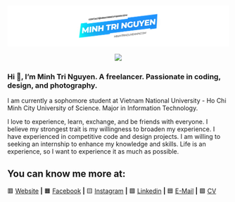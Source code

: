 [![bg][Banner]][Website]

<p  align="center"> <img  src="https://komarev.com/ghpvc/?username=minhtringuyennn&style=flat  alt="minhtringuyennn" /> </p>
  
### Hi 👋, I’m Minh Tri Nguyen. A freelancer. Passionate in coding, design, and photography.

I am currently a sophomore student at Vietnam National University - Ho Chi Minh City University of Science. Major in Information Technology.

I love to experience, learn, exchange, and be friends with everyone. I believe my strongest trait is my willingness to broaden my experience. I have experienced in competitive code and design projects. I am willing to seeking an internship to enhance my knowledge and skills. Life is an experience, so I want to experience it as much as possible.

## You can know me more at:
🟥 [Website][Website] **|**
🟧 [Facebook][Facebook] **|**
🟨 [Instagram][Instagram] **|**
🟩 [Linkedin][Linkedin] **|**
🟦 [E-Mail][E-Mail] **|**
🟪 [CV][CV]

[Banner]: https://raw.githubusercontent.com/minhtringuyennn/minhtringuyennn/master/mtn-banner.png
[CV]: https://raw.githubusercontent.com/minhtringuyennn/minhtringuyennn/master/minhtringuyennn-cv.pdf

[Website]: https://minhtringuyennn.com
[Facebook]: https://Facebook.com/minhtringuyennn
[Instagram]: https://Instagram.com/minhtringuyennn
[Linkedin]: https://Linkedin.com/in/minhtringuyennn
[E-Mail]: mailto:contact@minhtringuyennn.com
